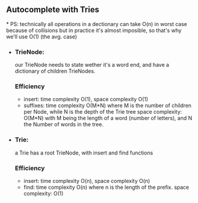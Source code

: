 ## Autocomplete with Tries

\* PS: technically all operations in a dectionary can take O(n) in worst case because of collisions but in practice it's almost imposible, so that's why we'll use O(1) (the avg. case)

- ### TrieNode:

  our TrieNode needs to state wether it's a word end, and have a dictionary of children TrieNodes.

  ### Efficiency

  - insert: time complexity O(1), space complexity O(1)
  - suffixes: time complexity O(M\*N) where M is the number of children per Node, while N is the depth of the Trie tree
    space complexity: O(M\*N) with M being the length of a word (number of letters), and N the Number of words in the tree.

- ### Trie:

  a Trie has a root TrieNode, with insert and find functions

  ### Efficiency

  - insert: time complexity O(n), space complexity O(n)
  - find: time complexity O(n) where n is the length of the prefix.
    space complexity: O(1)
